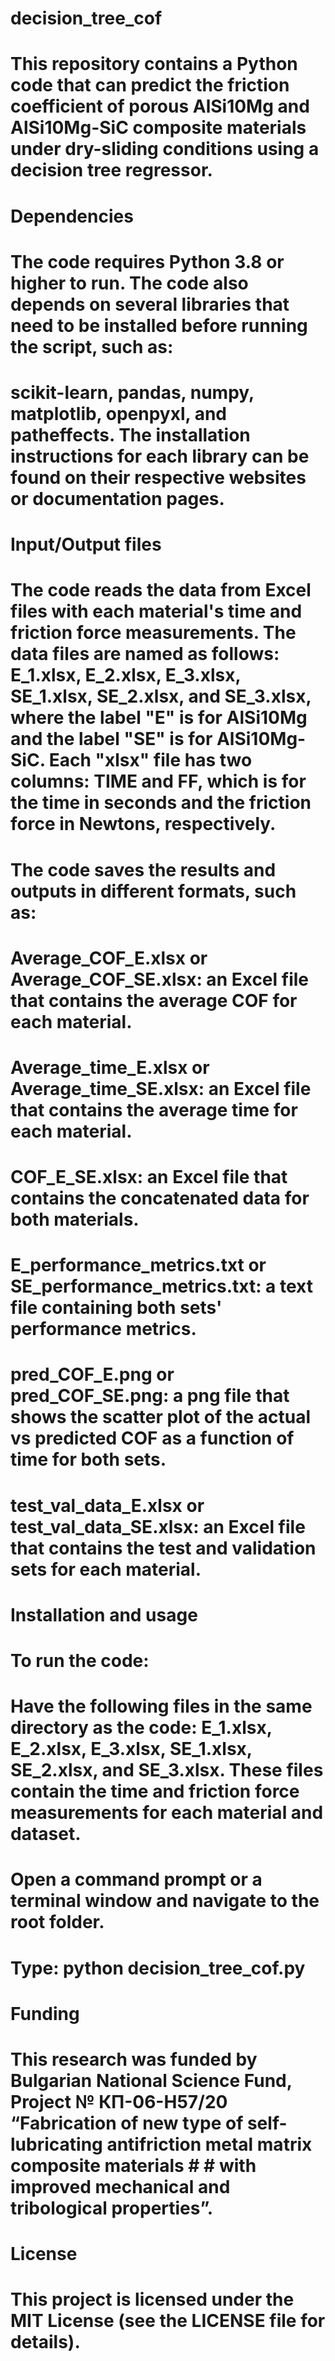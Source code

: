 # decision_tree_cof

# This repository contains a Python code that can predict the friction coefficient of porous AlSi10Mg and AlSi10Mg-SiC composite materials under dry-sliding conditions using a decision tree regressor.

# Dependencies

# The code requires Python 3.8 or higher to run. The code also depends on several libraries that need to be installed before running the script, such as: 
# scikit-learn, pandas, numpy, matplotlib, openpyxl, and patheffects. The installation instructions for each library can be found on their respective websites or documentation pages.


# Input/Output files

# The code reads the data from Excel files with each material's time and friction force measurements. The data files are named as follows: E_1.xlsx, E_2.xlsx, E_3.xlsx, SE_1.xlsx, SE_2.xlsx, and SE_3.xlsx, where the label "E" is for AlSi10Mg and the label "SE" is for AlSi10Mg-SiC. Each "xlsx" file has two columns: TIME and FF, which is for the time in seconds and the friction force in Newtons, respectively.

# The code saves the results and outputs in different formats, such as:

# Average_COF_E.xlsx or Average_COF_SE.xlsx: an Excel file that contains the average COF for each material.
# Average_time_E.xlsx or Average_time_SE.xlsx: an Excel file that contains the average time for each material.
# COF_E_SE.xlsx: an Excel file that contains the concatenated data for both materials.
# E_performance_metrics.txt or SE_performance_metrics.txt: a text file containing both sets' performance metrics.
# pred_COF_E.png or pred_COF_SE.png: a png file that shows the scatter plot of the actual vs predicted COF as a function of time for both sets.
# test_val_data_E.xlsx or test_val_data_SE.xlsx: an Excel file that contains the test and validation sets for each material.

# Installation and usage

# To run the code:

# Have the following files in the same directory as the code: E_1.xlsx, E_2.xlsx, E_3.xlsx, SE_1.xlsx, SE_2.xlsx, and SE_3.xlsx. These files contain the time and friction force measurements for each material and dataset.
# Open a command prompt or a terminal window and navigate to the root folder.
# Type: python decision_tree_cof.py

# Funding
# This research was funded by Bulgarian National Science Fund, Project № КП-06-Н57/20 “Fabrication of new type of self-lubricating antifriction metal matrix composite materials # # with improved mechanical and tribological properties”.

# License
# This project is licensed under the MIT License (see the LICENSE file for details).









